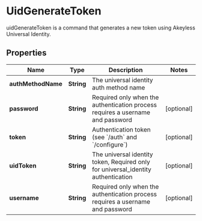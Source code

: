 

# UidGenerateToken

uidGenerateToken is a command that generates a new token using Akeyless Universal Identity.
## Properties

Name | Type | Description | Notes
------------ | ------------- | ------------- | -------------
**authMethodName** | **String** | The universal identity auth method name | 
**password** | **String** | Required only when the authentication process requires a username and password |  [optional]
**token** | **String** | Authentication token (see &#x60;/auth&#x60; and &#x60;/configure&#x60;) |  [optional]
**uidToken** | **String** | The universal identity token, Required only for universal_identity authentication |  [optional]
**username** | **String** | Required only when the authentication process requires a username and password |  [optional]




